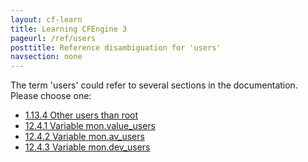 ```yaml
---
layout: cf-learn
title: Learning CFEngine 3
pageurl: /ref/users
posttitle: Reference disambiguation for 'users'
navsection: none
---
```


The term 'users' could refer to several sections in the documentation. Please choose one:

- [1.13.4 Other users than root](https://cfengine.com/manuals/cf3-Reference#Other-users-than-root)
- [12.4.1 Variable mon.value_users](https://cfengine.com/manuals/cf3-Reference#Variable-mon.value_users)
- [12.4.2 Variable mon.av_users](https://cfengine.com/manuals/cf3-Reference#Variable-mon.av_users)
- [12.4.3 Variable mon.dev_users](https://cfengine.com/manuals/cf3-Reference#Variable-mon.dev_users)
